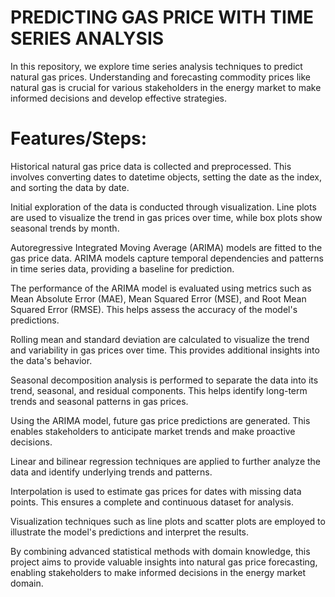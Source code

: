 # PREDICTING GAS PRICE WITH TIME SERIES ANALYSIS

In this repository, we explore time series analysis techniques to predict natural gas prices. Understanding and forecasting commodity prices like natural gas is crucial for various stakeholders in the energy market to make informed decisions and develop effective strategies.


# Features/Steps:
Historical natural gas price data is collected and preprocessed. This involves converting dates to datetime objects, setting the date as the index, and sorting the data by date.

Initial exploration of the data is conducted through visualization. Line plots are used to visualize the trend in gas prices over time, while box plots show seasonal trends by month.

Autoregressive Integrated Moving Average (ARIMA) models are fitted to the gas price data. ARIMA models capture temporal dependencies and patterns in time series data, providing a baseline for prediction.

The performance of the ARIMA model is evaluated using metrics such as Mean Absolute Error (MAE), Mean Squared Error (MSE), and Root Mean Squared Error (RMSE). This helps assess the accuracy of the model's predictions.

Rolling mean and standard deviation are calculated to visualize the trend and variability in gas prices over time. This provides additional insights into the data's behavior.

Seasonal decomposition analysis is performed to separate the data into its trend, seasonal, and residual components. This helps identify long-term trends and seasonal patterns in gas prices.

Using the ARIMA model, future gas price predictions are generated. This enables stakeholders to anticipate market trends and make proactive decisions.

Linear and bilinear regression techniques are applied to further analyze the data and identify underlying trends and patterns.

Interpolation is used to estimate gas prices for dates with missing data points. This ensures a complete and continuous dataset for analysis.

Visualization techniques such as line plots and scatter plots are employed to illustrate the model's predictions and interpret the results.



By combining advanced statistical methods with domain knowledge, this project aims to provide valuable insights into natural gas price forecasting, enabling stakeholders to make informed decisions in the energy market domain.
